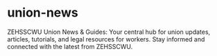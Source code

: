 # union-news
ZEHSSCWU Union News &amp; Guides: Your central hub for union updates, articles, tutorials, and legal resources for workers. Stay informed and connected with the latest from ZEHSSCWU.
